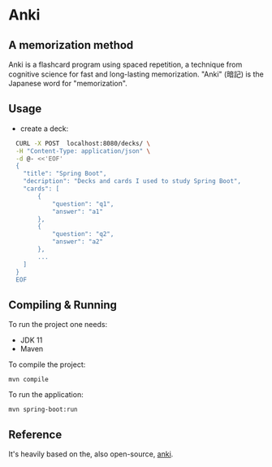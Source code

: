 # Anki

## A memorization method
Anki is a flashcard program using spaced repetition, a technique from cognitive science for fast and long-lasting memorization. "Anki" (暗記) is the Japanese word for "memorization".

## Usage
- create a deck:
``` bash
  CURL -X POST  localhost:8080/decks/ \
  -H "Content-Type: application/json" \
  -d @- <<'EOF'
  {
    "title": "Spring Boot",
    "decription": "Decks and cards I used to study Spring Boot",
    "cards": [
        {
            "question": "q1",
            "answer": "a1"
        },
        {
            "question": "q2",
            "answer": "a2"
        },
        ...
    ]
  }
  EOF
 ```

## Compiling & Running
To run the project one needs:
- JDK 11
- Maven

To compile the project:
```
mvn compile
```

To run the application:
```
mvn spring-boot:run
```

## Reference
It's heavily based on the, also open-source, [anki](https://en.wikipedia.org/wiki/Anki_(software)).
